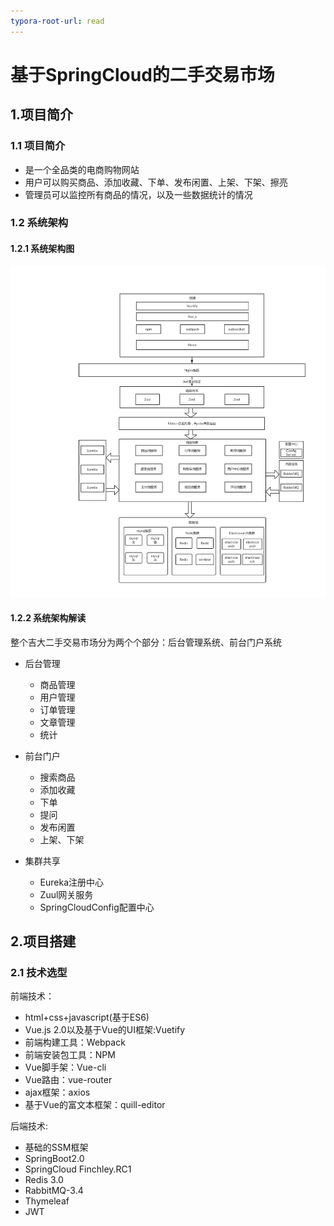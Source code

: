 ```yaml
---
typora-root-url: read
---
```


# 基于SpringCloud的二手交易市场

## 1.项目简介

### 1.1 项目简介

- 是一个全品类的电商购物网站
- 用户可以购买商品、添加收藏、下单、发布闲置、上架、下架、擦亮
- 管理员可以监控所有商品的情况，以及一些数据统计的情况

### 1.2 系统架构

#### 1.2.1 系统架构图

![二手交易市场架构](https://github.com/502513206/JDMarket-springcloud/blob/master/README.assets/二手交易市场架构.png)

#### 1.2.2  系统架构解读

整个吉大二手交易市场分为两个个部分：后台管理系统、前台门户系统

- 后台管理
  - 商品管理
  - 用户管理
  - 订单管理
  -  文章管理
  - 统计
- 前台门户
  - 搜索商品
  - 添加收藏
  - 下单
  - 提问
  - 发布闲置
  - 上架、下架

- 集群共享
  - Eureka注册中心
  - Zuul网关服务
  - SpringCloudConfig配置中心

## 2.项目搭建

### 2.1 技术选型

前端技术：

- html+css+javascript(基于ES6)
- Vue.js 2.0以及基于Vue的UI框架:Vuetify
- 前端构建工具：Webpack
- 前端安装包工具：NPM
- Vue脚手架：Vue-cli
- Vue路由：vue-router
- ajax框架：axios
- 基于Vue的富文本框架：quill-editor

后端技术:

- 基础的SSM框架
- SpringBoot2.0
- SpringCloud Finchley.RC1
- Redis 3.0
- RabbitMQ-3.4
- Thymeleaf
- JWT

